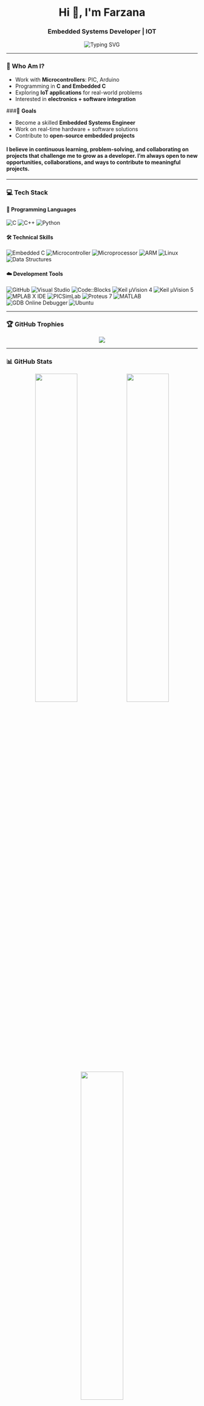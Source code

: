 <!-- README.md -->

<h1 align="center">Hi 👋, I'm Farzana</h1>
<h3 align="center">Embedded Systems Developer | IOT </h3>

<p align="center">
  <img src="https://readme-typing-svg.herokuapp.com?font=Fira+Code&weight=500&size=24&duration=3000&pause=1000&center=true&vCenter=true&width=500&lines=Embedded+System+Developer;B.Tech+Graduate+2025;Learning+Everyday;Open+to+New+Opportunities+%F0%9F%9A%80" alt="Typing SVG" />
</p>

---
### 🧭 Who Am I?
- Work with **Microcontrollers**: PIC, Arduino  
- Programming in **C and Embedded C**  
- Exploring **IoT applications** for real-world problems  
- Interested in **electronics + software integration**

###🎯 **Goals**  
- Become a skilled **Embedded Systems Engineer**  
- Work on real-time hardware + software solutions  
- Contribute to **open-source embedded projects**

#### I believe in continuous learning, problem-solving, and collaborating on projects that challenge me to grow as a developer. I’m always open to new opportunities, collaborations, and ways to contribute to meaningful projects. 

---

### 💻 Tech Stack

#### 🚀 Programming Languages
![C](https://img.shields.io/badge/C-00599C?style=for-the-badge&logo=c&logoColor=white)
![C++](https://img.shields.io/badge/C++-00599C?style=for-the-badge&logo=c%2B%2B&logoColor=white)
![Python](https://img.shields.io/badge/Python-3670A0?style=for-the-badge&logo=python&logoColor=ffdd54)

####  🛠️ Technical Skills
![Embedded C](https://img.shields.io/badge/Embedded_C-00599C?style=for-the-badge&logo=c&logoColor=white)
![Microcontroller](https://img.shields.io/badge/Microcontroller-FF6F00?style=for-the-badge&logo=arduino&logoColor=white)
![Microprocessor](https://img.shields.io/badge/Microprocessor-6D4C41?style=for-the-badge&logo=intel&logoColor=white)
![ARM](https://img.shields.io/badge/ARM-EE3E23?style=for-the-badge&logo=arm&logoColor=white)
![Linux](https://img.shields.io/badge/Linux-FCC624?style=for-the-badge&logo=linux&logoColor=black)
![Data Structures](https://img.shields.io/badge/Data_Structures-4A90E2?style=for-the-badge&logo=codeforces&logoColor=white)

#### ☁️ Development Tools
![GitHub](https://img.shields.io/badge/GitHub-121011?style=for-the-badge&logo=github&logoColor=white)
![Visual Studio](https://img.shields.io/badge/Visual%20Studio-5C2D91?style=for-the-badge&logo=visual-studio&logoColor=white)
![Code::Blocks](https://img.shields.io/badge/Code::Blocks-0095D5?style=for-the-badge&logo=codeblocks&logoColor=white)
![Keil µVision 4](https://img.shields.io/badge/Keil_µVision_4-007ACC?style=for-the-badge&logo=dev.to&logoColor=white)
![Keil µVision 5](https://img.shields.io/badge/Keil_µVision_5-007ACC?style=for-the-badge&logo=dev.to&logoColor=white)
![MPLAB X IDE](https://img.shields.io/badge/MPLAB_X_IDE-FF6F00?style=for-the-badge&logo=appveyor&logoColor=white)
![PICSimLab](https://img.shields.io/badge/PICSimLab-4CAF50?style=for-the-badge&logo=simplybuilt&logoColor=white)
![Proteus 7](https://img.shields.io/badge/Proteus_7-F44336?style=for-the-badge&logo=adobe&logoColor=white)
![MATLAB](https://img.shields.io/badge/MATLAB-0076A8?style=for-the-badge&logo=mathworks&logoColor=white)
![GDB Online Debugger](https://img.shields.io/badge/GDB_Debugger-333333?style=for-the-badge&logo=gnu&logoColor=white)
![Ubuntu](https://img.shields.io/badge/Ubuntu-E95420?style=for-the-badge&logo=ubuntu&logoColor=white)


---

### 🏆 GitHub Trophies

<p align="center">
  <img src="https://github-profile-trophy.vercel.app/?username=farzanafms&theme=algolia&no-bg=true&no-frame=true" />
</p>

---

### 📊 GitHub Stats

<p align="center">
  <img src="https://github-readme-stats.vercel.app/api?username=farzanafms&theme=tokyonight&show_icons=true&hide_border=false&count_private=true" width="47%"/>
  <img src="https://github-readme-streak-stats.herokuapp.com/?user=farzanafms&theme=tokyonight&hide_border=false" width="47%"/>
  <img src="https://github-readme-stats.vercel.app/api/top-langs/?username=farzanafms&layout=compact&theme=tokyonight&hide_border=false" width="47%"/>
</p>

---

### 📫 Reach me

<p align="center">
  <a https://www.linkedin.com/in/farzana-fms-225a5127b"><img src="https://img.shields.io/badge/LinkedIn-%230077B5.svg?style=for-the-badge&logo=linkedin&logoColor=white" /></a>
  <a href="mailto:fajjufms@gmail.com"/><img src="https://img.shields.io/badge/Gmail-D14836?style=for-the-badge&logo=gmail&logoColor=white" /></a>
  <a href="https://github.com/farzanafms"><img src="https://img.shields.io/badge/GitHub-%23121011.svg?style=for-the-badge&logo=github&logoColor=white" /></a>
</p>

---

### 💬 Quote I Like

> “The best way to predict the future is to invent it.” 

---

<!-- Proudly created with 💙 using GPRM (https://gprm.itsvg.in) -->

<p align="center">
  <img src="https://readme-typing-svg.herokuapp.com?font=Fira+Code&weight=500&size=24&duration=3000&pause=1000&center=true&vCenter=true&width=500&lines=Thank+You+for+visiting;" alt="Typing SVG" />
</p>
